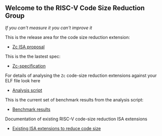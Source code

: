 Welcome to the RISC-V Code Size Reduction Group
------------------------------------------------

_If you can't measure it you can't improve it_

This is the release area for the code size reduction extension:

- [Zc ISA proposal](https://github.com/riscv/riscv-code-size-reduction/releases)

This is the the lastest spec:

- [Zc-specification](https://github.com/riscv/riscv-code-size-reduction/tree/master/Zc-specification)

For details of analysing the `Zc` code-size reduction extensions against your ELF file look here

- [Analysis script](https://github.com/riscv/riscv-code-size-reduction/tree/master/benchmarks)

This is the current set of benchmark results from the analysis script:

- [Benchmark results](https://docs.google.com/spreadsheets/d/1bFMyGkuuulBXuIaMsjBINoCWoLwObr1l9h5TAWN8s7k/edit#gid=1837831327)

Documentation of existing RISC-V code-size reduction ISA extensions
- [Existing ISA extensions to reduce code size](https://github.com/riscv/riscv-code-size-reduction/blob/master/existing_extensions/README.md)



